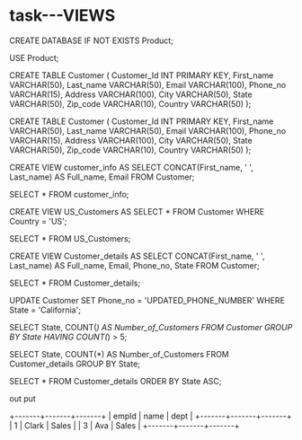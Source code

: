 # task---VIEWS


CREATE DATABASE IF NOT EXISTS Product;


USE Product;

CREATE TABLE Customer (
    Customer_Id INT PRIMARY KEY,
    First_name VARCHAR(50),
    Last_name VARCHAR(50),
    Email VARCHAR(100),
    Phone_no VARCHAR(15),
    Address VARCHAR(100),
    City VARCHAR(50),
    State VARCHAR(50),
    Zip_code VARCHAR(10),
    Country VARCHAR(50)
);

CREATE TABLE Customer (
    Customer_Id INT PRIMARY KEY,
    First_name VARCHAR(50),
    Last_name VARCHAR(50),
    Email VARCHAR(100),
    Phone_no VARCHAR(15),
    Address VARCHAR(100),
    City VARCHAR(50),
    State VARCHAR(50),
    Zip_code VARCHAR(10),
    Country VARCHAR(50)
);

CREATE VIEW customer_info AS
SELECT CONCAT(First_name, ' ', Last_name) AS Full_name, Email
FROM Customer;


SELECT * FROM customer_info;

CREATE VIEW US_Customers AS
SELECT *
FROM Customer
WHERE Country = 'US';


SELECT * FROM US_Customers;

CREATE VIEW Customer_details AS
SELECT CONCAT(First_name, ' ', Last_name) AS Full_name, Email, Phone_no, State
FROM Customer;


SELECT * FROM Customer_details;

UPDATE Customer
SET Phone_no = 'UPDATED_PHONE_NUMBER'
WHERE State = 'California';

SELECT State, COUNT(*) AS Number_of_Customers
FROM Customer
GROUP BY State
HAVING COUNT(*) > 5;

SELECT State, COUNT(*) AS Number_of_Customers
FROM Customer_details
GROUP BY State;

SELECT *
FROM Customer_details
ORDER BY State ASC;



out put

+-------+-------+-------+
| empId | name  | dept  |
+-------+-------+-------+
|     1 | Clark | Sales |
|     3 | Ava   | Sales |
+-------+-------+-------+

